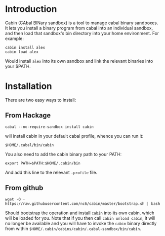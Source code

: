 Introduction
====

Cabin (CAbal BINary sandbox) is a tool to manage cabal binary sandboxes. It
lets you install a binary program from cabal into an individual sandbox, and
then load that sandbox's bin directory into your home environment. For example:

```
cabin install alex
cabin load alex
```

Would install `alex` into its own sandbox and link the relevant binaries into
your $PATH.

Installation
====

There are two easy ways to install:

From Hackage
-----

    cabal --no-require-sandbox install cabin

will install cabin in your default cabal profile, whence you can run it:

    $HOME/.cabal/bin/cabin

You also need to add the cabin binary path to your PATH:

    export PATH=$PATH:$HOME/.cabin/bin

And add this line to the relevant `.profile` file.

From github
------

    wget -O - https://raw.githubusercontent.com/nc6/cabin/master/bootstrap.sh | bash

Should bootstrap the operation and install `cabin` into its own cabin, which
will be loaded for you. Note that if you then call `cabin unload cabin`, it will
no longer be available and you will have to invoke the `cabin` binary directly
from within `$HOME/.cabin/cabins/cabin/.cabal-sandbox/bin/cabin`.
